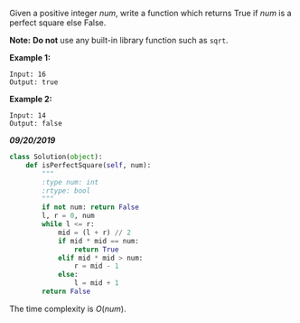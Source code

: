 Given a positive integer *num*, write a function which returns True if *num* is a perfect square else False.

**Note:** **Do not** use any built-in library function such as `sqrt`.

**Example 1:**

```
Input: 16
Output: true
```

**Example 2:**

```
Input: 14
Output: false
```

***09/20/2019***

```python
class Solution(object):
    def isPerfectSquare(self, num):
        """
        :type num: int
        :rtype: bool
        """
        if not num: return False
        l, r = 0, num
        while l <= r:
            mid = (l + r) // 2
            if mid * mid == num:
                return True
            elif mid * mid > num:
                r = mid - 1
            else:
                l = mid + 1
        return False
```

The time complexity is $O(num)$.

